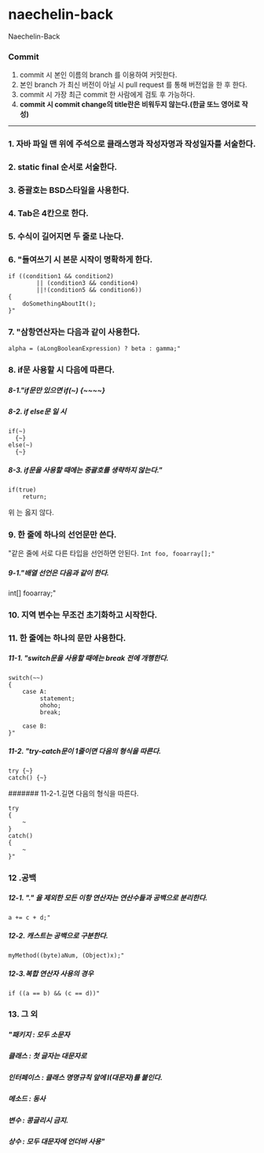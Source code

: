 # naechelin-back
Naechelin-Back 

### Commit 
1. commit 시 본인 이름의 branch 를 이용하여 커밋한다.    
2. 본인 branch 가 최신 버전이 아닐 시 pull request 를 통해 버전업을 한 후 한다.  
3. commit 시 가장 최근 commit 한 사람에게 검토 후 가능하다.
4. __commit 시 commit change의 title란은 비워두지 않는다.(한글 또느 영어로 작성)__

--------
### 1. 자바 파일 맨 위에 주석으로 클래스명과 작성자명과 작성일자를 서술한다.

### 2. static final 순서로 서술한다.

### 3. 중괄호는 BSD스타일을 사용한다.
### 4. Tab은 4칸으로 한다.
### 5. 수식이 길어지면 두 줄로 나눈다.
### 6. "들여쓰기 시 본문 시작이 명확하게 한다.
```
if ((condition1 && condition2) 
        || (condition3 && condition4) 
        ||!(condition5 && condition6)) 
{ 
    doSomethingAboutIt(); 
}"
```
### 7. "삼항연산자는 다음과 같이 사용한다.
```
alpha = (aLongBooleanExpression) ? beta : gamma;"
```
### 8. if문 사용할 시 다음에 따른다.
##### 8-1."if문만 있으면 if(~) {~~~~}
##### 8-2. if else문 일 시
```
if(~)
  {~}
else(~)
  {~}
```

##### 8-3. if문을 사용할 때에는 중괄호를 생략하지 않는다."
```
if(true)
    return;
```
위 는 옳지 않다.

### 9. 한 줄에 하나의 선언문만 쓴다.
"같은 줄에 서로 다른 타입을 선언하면 안된다.
```Int foo, fooarray[];"```
##### 9-1."배열 선언은 다음과 같이 한다.
int[] fooarray;"

### 10. 지역 변수는 무조건 초기화하고 시작한다.

### 11. 한 줄에는 하나의 문만 사용한다.
##### 11-1. "switch문을 사용할 때에는 break 전에 개행한다.
```
switch(~~)
{
    case A:
         statement;
         ohoho;
         break;

    case B:
}"
```
##### 11-2. "try-catch문이 1줄이면 다음의 형식을 따른다.
```
try {~} 
catch() {~}
```

####### 11-2-1.길면 다음의 형식을 따른다.
```
try
{
    ~
}
catch()
{  
    ~
}"
```

### 12 .공백
##### 12-1. "." 을 제외한 모든 이항 연산자는 연산수들과 공백으로 분리한다.
```a += c + d;"```

##### 12-2. 캐스트는 공백으로 구분한다.
```myMethod((byte)aNum, (Object)x);"```

##### 12-3.복합 연산자 사용의 경우
```if ((a == b) && (c == d))"```


### 13. 그 외
##### "패키지 : 모두 소문자
##### 클래스 : 첫 글자는 대문자로
##### 인터페이스 : 클래스 명명규칙 앞에 I(대문자)를 붙인다.
##### 메소드 : 동사
##### 변수 : 콩글리시 금지.
##### 상수 : 모두 대문자에 언더바 사용"
